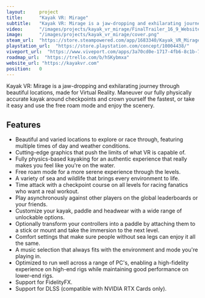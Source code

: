 ```yaml
---
layout:     project
title:      "Kayak VR: Mirage"
subtitle:   "Kayak VR: Mirage is a jaw-dropping and exhilarating journey through beautiful locations, made for Virtual Reality."
video:      "/images/projects/kayak_vr_mirage/FinalTrailer_16_9_Website_100MB.mp4"
image:      "/images/projects/kayak_vr_mirage/cover.png"
steam_url:  "https://store.steampowered.com/app/1683340/Kayak_VR_Mirage?utm_source=betterthanlife.io"
playstation_url:  "https://store.playstation.com/concept/10004438/"
viveport_url:  "https://www.viveport.com/apps/3a70cd0e-1717-4fb6-8c1b-737920d02f41"
roadmap_url:  "https://trello.com/b/hSKybmxa"
website_url: "https://kayakvr.com"
position:   0
---
```


<p class="lead">
  Kayak VR: Mirage is a jaw-dropping and exhilarating journey through beautiful locations, made for Virtual Reality. Maneuver our fully physically accurate kayak around checkpoints and crown yourself the fastest, or take it easy and use the free roam mode and enjoy the scenery.
</p>

<h2>Features</h2>
<ul>
  <li>Beautiful and varied locations to explore or race through, featuring multiple times of day and weather conditions.</li>
  <li>Cutting-edge graphics that push the limits of what VR is capable of.</li>
  <li>Fully physics-based kayaking for an authentic experience that really makes you feel like you're on the water.</li>
  <li>Free roam mode for a more serene experience through the levels.</li>
  <li>A variety of sea and wildlife that brings every environment to life.</li>
  <li>Time attack with a checkpoint course on all levels for racing fanatics who want a real workout.</li>
  <li>Play asynchronously against other players on the global leaderboards or your friends.</li>
  <li>Customize your kayak, paddle and headwear with a wide range of unlockable options.</li>
  <li>Optionally transform your controllers into a paddle by attaching them to a stick or mount and take the immersion to the next level.</li>
  <li>Comfort settings that make sure people without sea legs can enjoy it all the same.</li>
  <li>A music selection that always fits with the environment and mode you're playing in.</li>
  <li>Optimized to run well across a range of PC's, enabling a high-fidelity experience on high-end rigs while maintaining good performance on lower-end rigs.</li>
  <li>Support for FidelityFX.</li>
  <li>Support for DLSS (compatible with NVIDIA RTX Cards only).</li>
</ul>
